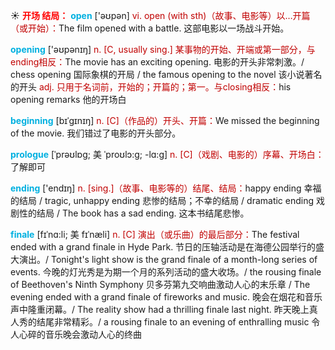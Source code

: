 ☀ <font color="red">**开场 结局：**</font>
<font color="sky blue">**open**</font> ['əʊpən] 
<font color="#c00000">vi. open (with sth)（故事、电影等）以…开篇（或开始）：</font>The film opened with a battle. 这部电影以一场战斗开始。

<font color="sky blue">**opening**</font> ['əʊpənɪŋ] 
<font color="#c00000">n. [C, usually sing.] 某事物的开始、开端或第一部分，与ending相反：</font>The movie has an exciting opening. 电影的开头非常刺激。/ chess opening 国际象棋的开局 / the famous opening to the novel 该小说著名的开头 <font color="#c00000">adj. 只用于名词前，开始的；开篇的；第一。与closing相反：</font>his opening remarks 他的开场白
                      
<font color="sky blue">**beginning**</font> [bɪˈgɪnɪŋ]
<font color="#c00000">n. [C]（作品的）开头、开篇：</font>We missed the beginning of the movie. 我们错过了电影的开头部分。

<font color="sky blue">**prologue**</font> [ˈprəʊlɒg; 美 ˈproʊlɔ:g; -lɑ:g]
<font color="#c00000">n. [C]（戏剧、电影的）序幕、开场白：</font>了解即可

<font color="sky blue">**ending**</font> ['endɪŋ] 
<font color="#c00000">n. [sing.]（故事、电影等的）结尾、结局：</font>happy ending 幸福的结局 / tragic, unhappy ending 悲惨的结局；不幸的结局 / dramatic ending 戏剧性的结局 / The book has a sad ending. 这本书结尾悲惨。
           
<font color="sky blue">**finale**</font> [fɪˈnɑ:li; 美 fɪˈnæli]
<font color="#c00000">n. [C] 演出（或乐曲）的最后部分：</font>The festival ended with a grand finale in Hyde Park. 节日的压轴活动是在海德公园举行的盛大演出。/ Tonight's light show is the grand finale of a month-long series of events. 今晚的灯光秀是为期一个月的系列活动的盛大收场。/ the rousing finale of Beethoven's Ninth Symphony 贝多芬第九交响曲激动人心的末乐章 / The evening ended with a grand finale of fireworks and music. 晚会在烟花和音乐声中隆重闭幕。/ The reality show had a thrilling finale last night. 昨天晚上真人秀的结尾非常精彩。/ a rousing finale to an evening of enthralling music 令人心碎的音乐晚会激动人心的终曲